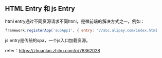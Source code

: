 ## HTML Entry 和 js Entry
html entry通过不同资源请求不同html，是微前端的解决方式之一，例如：
```js
framework.registerApp('subApp1', { entry: '//abc.alipay.com/index.html'})
```

js entry是传统的spa，一个js入口加载资源。

refer：https://zhuanlan.zhihu.com/p/78362028
